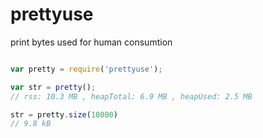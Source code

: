 prettyuse
=========

print bytes used for human consumtion

```js

var pretty = require('prettyuse');

var str = pretty();
// rss: 10.3 MB , heapTotal: 6.9 MB , heapUsed: 2.5 MB

str = pretty.size(10000)
// 9.8 kB

```
